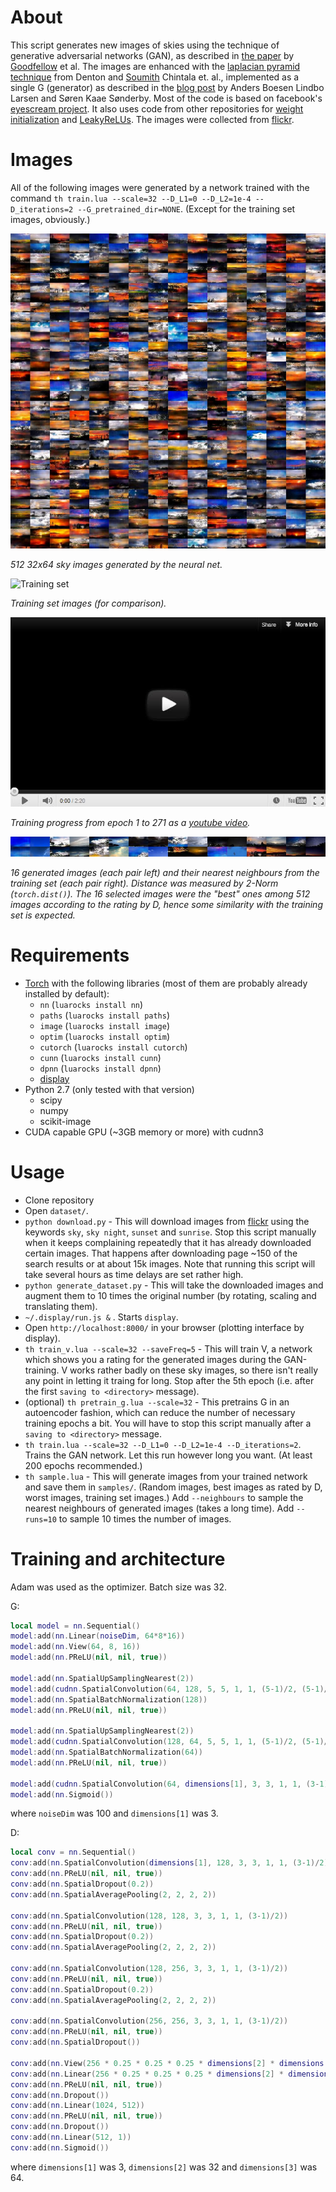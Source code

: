 # About

This script generates new images of skies using the technique of generative adversarial networks (GAN), as described in [the paper](http://arxiv.org/abs/1406.2661) by [Goodfellow](https://github.com/goodfeli) et al.
The images are enhanced with the [laplacian pyramid technique](http://arxiv.org/abs/1506.05751) from Denton and [Soumith](https://github.com/soumith) Chintala et. al., implemented as a single G (generator) as described in the [blog post](http://torch.ch//blog/2015/11/13/gan.html) by Anders Boesen Lindbo Larsen and Søren Kaae Sønderby.
Most of the code is based on facebook's [eyescream project](https://github.com/facebook/eyescream).
It also uses code from other repositories for [weight initialization](https://github.com/e-lab/torch-toolbox/blob/master/Weight-init/weight-init.lua) and [LeakyReLUs](https://github.com/nagadomi/waifu2x/blob/master/lib/LeakyReLU.lua).
The images were collected from [flickr](http://www.flickr.com).

# Images

All of the following images were generated by a network trained with the command `th train.lua --scale=32 --D_L1=0 --D_L2=1e-4 --D_iterations=2 --G_pretrained_dir=NONE`. (Except for the training set images, obviously.)


![1024 generated 32x64 images](images/random512.jpg?raw=true "512 generated 32x64 images")

*512 32x64 sky images generated by the neural net.*

![Training set](images/trainset_base.jpg?raw=true "Training set")

*Training set images (for comparison).*

[![Training progress video](images/youtube-embedded-image.jpg?raw=true)](https://youtu.be/9XWiy0c7UhE)

*Training progress from epoch 1 to 271 as a [youtube video](https://youtu.be/9XWiy0c7UhE).*
<!--- [![Demo CountPages alpha](http://share.gifyoutube.com/KzB6Gb.gif)](https://www.youtube.com/watch?v=ek1j272iAmc) -->

![Nearest neighbours of generated 32x64 images](images/neighbours.jpg?raw=true "Nearest neighbours of generated 32x64 images")

*16 generated images (each pair left) and their nearest neighbours from the training set (each pair right). Distance was measured by 2-Norm (`torch.dist()`). The 16 selected images were the "best" ones among 512 images according to the rating by D, hence some similarity with the training set is expected.*

# Requirements

* [Torch](http://torch.ch/) with the following libraries (most of them are probably already installed by default):
  * `nn` (`luarocks install nn`)
  * `paths` (`luarocks install paths`)
  * `image` (`luarocks install image`)
  * `optim` (`luarocks install optim`)
  * `cutorch` (`luarocks install cutorch`)
  * `cunn` (`luarocks install cunn`)
  * `dpnn` (`luarocks install dpnn`)
  * [display](https://github.com/szym/display)
* Python 2.7 (only tested with that version)
  * scipy
  * numpy
  * scikit-image
* CUDA capable GPU (~3GB memory or more) with cudnn3

# Usage

* Clone repository
* Open `dataset/`.
* `python download.py` - This will download images from [flickr](http://www.flickr.com) using the keywords `sky`, `sky night`, `sunset` and `sunrise`. Stop this script manually when it keeps complaining repeatedly that it has already downloaded certain images. That happens after downloading page ~150 of the search results or at about 15k images. Note that running this script will take several hours as time delays are set rather high.
* `python generate_dataset.py` - This will take the downloaded images and augment them to 10 times the original number (by rotating, scaling and translating them).
* `~/.display/run.js &` . Starts `display`.
* Open `http://localhost:8000/` in your browser (plotting interface by display).
* `th train_v.lua --scale=32 --saveFreq=5` - This will train V, a network which shows you a rating for the generated images during the GAN-training. V works rather badly on these sky images, so there isn't really any point in letting it traing for long. Stop after the 5th epoch (i.e. after the first `saving to <directory>` message).
* (optional) `th pretrain_g.lua --scale=32` - This pretrains G in an autoencoder fashion, which can reduce the number of necessary training epochs a bit. You will have to stop this script manually after a `saving to <directory>` message.
* `th train.lua --scale=32 --D_L1=0 --D_L2=1e-4 --D_iterations=2`. Trains the GAN network. Let this run however long you want. (At least 200 epochs recommended.)
* `th sample.lua` - This will generate images from your trained network and save them in `samples/`. (Random images, best images as rated by D, worst images, training set images.) Add `--neighbours` to sample the nearest neighbours of generated images (takes a long time). Add `--runs=10` to sample 10 times the number of images.

# Training and architecture

Adam was used as the optimizer. Batch size was 32.

G:
```lua
local model = nn.Sequential()
model:add(nn.Linear(noiseDim, 64*8*16))
model:add(nn.View(64, 8, 16))
model:add(nn.PReLU(nil, nil, true))

model:add(nn.SpatialUpSamplingNearest(2))
model:add(cudnn.SpatialConvolution(64, 128, 5, 5, 1, 1, (5-1)/2, (5-1)/2))
model:add(nn.SpatialBatchNormalization(128))
model:add(nn.PReLU(nil, nil, true))

model:add(nn.SpatialUpSamplingNearest(2))
model:add(cudnn.SpatialConvolution(128, 64, 5, 5, 1, 1, (5-1)/2, (5-1)/2))
model:add(nn.SpatialBatchNormalization(64))
model:add(nn.PReLU(nil, nil, true))

model:add(cudnn.SpatialConvolution(64, dimensions[1], 3, 3, 1, 1, (3-1)/2, (3-1)/2))
model:add(nn.Sigmoid())
```
where `noiseDim` was 100 and `dimensions[1]` was 3.

D:
```lua
local conv = nn.Sequential()
conv:add(nn.SpatialConvolution(dimensions[1], 128, 3, 3, 1, 1, (3-1)/2))
conv:add(nn.PReLU(nil, nil, true))
conv:add(nn.SpatialDropout(0.2))
conv:add(nn.SpatialAveragePooling(2, 2, 2, 2))

conv:add(nn.SpatialConvolution(128, 128, 3, 3, 1, 1, (3-1)/2))
conv:add(nn.PReLU(nil, nil, true))
conv:add(nn.SpatialDropout(0.2))
conv:add(nn.SpatialAveragePooling(2, 2, 2, 2))

conv:add(nn.SpatialConvolution(128, 256, 3, 3, 1, 1, (3-1)/2))
conv:add(nn.PReLU(nil, nil, true))
conv:add(nn.SpatialDropout(0.2))
conv:add(nn.SpatialAveragePooling(2, 2, 2, 2))

conv:add(nn.SpatialConvolution(256, 256, 3, 3, 1, 1, (3-1)/2))
conv:add(nn.PReLU(nil, nil, true))
conv:add(nn.SpatialDropout())

conv:add(nn.View(256 * 0.25 * 0.25 * 0.25 * dimensions[2] * dimensions[3]))
conv:add(nn.Linear(256 * 0.25 * 0.25 * 0.25 * dimensions[2] * dimensions[3], 1024))
conv:add(nn.PReLU(nil, nil, true))
conv:add(nn.Dropout())
conv:add(nn.Linear(1024, 512))
conv:add(nn.PReLU(nil, nil, true))
conv:add(nn.Dropout())
conv:add(nn.Linear(512, 1))
conv:add(nn.Sigmoid())
```
where `dimensions[1]` was 3, `dimensions[2]` was 32 and `dimensions[3]` was 64.
